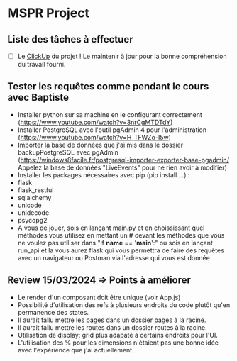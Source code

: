 # MSPR Project
## Liste des tâches à effectuer

- [ ] Le [ClickUp](https://app.clickup.com/9003116160/v/l/t/9003116160) du projet ! Le maintenir à jour pour la bonne compréhension du travail fourni.


## Tester les requêtes comme pendant le cours avec Baptiste

- Installer python sur sa machine en le configurant correctement (https://www.youtube.com/watch?v=3nrCgMTDTdY)
- Installer PostgreSQL avec l'outil pgAdmin 4 pour l'administration (https://www.youtube.com/watch?v=H_TFWZo-I5w)
- Importer la base de données que j'ai mis dans le dossier backupPostgreSQL avec pgAdmin (https://windows8facile.fr/postgresql-importer-exporter-base-pgadmin/ Appelez la base de données "LiveEvents" pour ne rien avoir à modifier)
- Installer les packages nécessaires avec pip (pip install ...) :
 - flask
 - flask_restful
 - sqlalchemy
 - unicode
 - unidecode
 - psycopg2
- A vous de jouer, sois en lançant main.py et en choississant quel méthodes vous utilisez en mettant un # devant les méthodes que vous ne voulez pas utiliser dans "if __name__ == '__main__':" ou sois en lançant run_api et la vous aurez flask qui vous permettra de faire des requêtes avec un navigateur ou Postman via l'adresse qui vous est donnée

## Review 15/03/2024 => Points à améliorer
- Le render d'un composant doit être unique (voir App.js)
- Possibilité d'utilisation des refs à plusieurs endroits du code plutôt qu'en permanence des states.
- Il aurait fallu mettre les pages dans un dossier pages à la racine.
- Il aurait fallu mettre les routes dans un dossier routes à la racine.
- Utilisation de display: grid plus adapaté à certains endroits pour l'UI.
- L'utilisation des % pour les dimensions n'étaient pas une bonne idée avec l'expérience que j'ai actuellement.